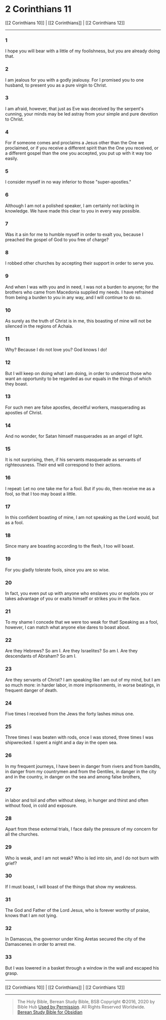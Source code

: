 # 2 Corinthians 11

[[2 Corinthians 10]] | [[2 Corinthians]] | [[2 Corinthians 12]]

---

### 1
I hope you will bear with a little of my foolishness, but you are already doing that.

### 2
I am jealous for you with a godly jealousy. For I promised you to one husband, to present you as a pure virgin to Christ.

### 3
I am afraid, however, that just as Eve was deceived by the serpent's cunning, your minds may be led astray from your simple and pure devotion to Christ.

### 4
For if someone comes and proclaims a Jesus other than the One we proclaimed, or if you receive a different spirit than the One you received, or a different gospel than the one you accepted, you put up with it way too easily.

### 5
I consider myself in no way inferior to those "super-apostles."

### 6
Although I am not a polished speaker, I am certainly not lacking in knowledge. We have made this clear to you in every way possible.

### 7
Was it a sin for me to humble myself in order to exalt you, because I preached the gospel of God to you free of charge?

### 8
I robbed other churches by accepting their support in order to serve you.

### 9
And when I was with you and in need, I was not a burden to anyone; for the brothers who came from Macedonia supplied my needs. I have refrained from being a burden to you in any way, and I will continue to do so.

### 10
As surely as the truth of Christ is in me, this boasting of mine will not be silenced in the regions of Achaia.

### 11
Why? Because I do not love you? God knows I do!

### 12
But I will keep on doing what I am doing, in order to undercut those who want an opportunity to be regarded as our equals in the things of which they boast.

### 13
For such men are false apostles, deceitful workers, masquerading as apostles of Christ.

### 14
And no wonder, for Satan himself masquerades as an angel of light.

### 15
It is not surprising, then, if his servants masquerade as servants of righteousness. Their end will correspond to their actions.

### 16
I repeat: Let no one take me for a fool. But if you do, then receive me as a fool, so that I too may boast a little.

### 17
In this confident boasting of mine, I am not speaking as the Lord would, but as a fool.

### 18
Since many are boasting according to the flesh, I too will boast.

### 19
For you gladly tolerate fools, since you are so wise.

### 20
In fact, you even put up with anyone who enslaves you or exploits you or takes advantage of you or exalts himself or strikes you in the face.

### 21
To my shame I concede that we were too weak for that! Speaking as a fool, however, I can match what anyone else dares to boast about.

### 22
Are they Hebrews? So am I. Are they Israelites? So am I. Are they descendants of Abraham? So am I.

### 23
Are they servants of Christ? I am speaking like I am out of my mind, but I am so much more: in harder labor, in more imprisonments, in worse beatings, in frequent danger of death.

### 24
Five times I received from the Jews the forty lashes minus one.

### 25
Three times I was beaten with rods, once I was stoned, three times I was shipwrecked. I spent a night and a day in the open sea.

### 26
In my frequent journeys, I have been in danger from rivers and from bandits, in danger from my countrymen and from the Gentiles, in danger in the city and in the country, in danger on the sea and among false brothers,

### 27
in labor and toil and often without sleep, in hunger and thirst and often without food, in cold and exposure.

### 28
Apart from these external trials, I face daily the pressure of my concern for all the churches.

### 29
Who is weak, and I am not weak? Who is led into sin, and I do not burn with grief?

### 30
If I must boast, I will boast of the things that show my weakness.

### 31
The God and Father of the Lord Jesus, who is forever worthy of praise, knows that I am not lying.

### 32
In Damascus, the governor under King Aretas secured the city of the Damascenes in order to arrest me.

### 33
But I was lowered in a basket through a window in the wall and escaped his grasp.

---

[[2 Corinthians 10]] | [[2 Corinthians]] | [[2 Corinthians 12]]

---

> The Holy Bible, Berean Study Bible, BSB
> Copyright &copy;2016, 2020 by Bible Hub
> [Used by Permission](https://berean.bible/terms.htm). All Rights Reserved Worldwide.
> [Berean Study Bible for Obsidian](https://github.com/gapmiss/berean-study-bible-for-obsidian)</small>

